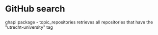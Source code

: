 # GitHub search
ghapi package - topic_repositories retrieves all repositories that have the "utrecht-university" tag
